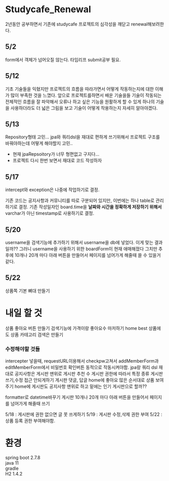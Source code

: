 # Studycafe_Renewal

2년동안 공부하면서 기존에 studycafe 프로젝트의 심각성을 깨닫고 renewal해보려한다. 

## 5/2
form에서 객체가 넘어오질 않는다. 타임리프 submit공부 필요.

## 5/12
기초 기술들을 익혔지만 프로젝트의 흐름을 따라가면서 어떻게 작동하는지에 대한 이해가 많이 부족한 것을 느꼈다. 
앞으로 프로젝트를하면서 배운 기술을들 기술이 작동되는 전체적인 흐름을 잘 파악해서 오류나 하고 싶은 기능을 원활하게 할 수 있게 
하나의 기술을 사용하더라도 더 넓은 그림을 보고 기술이 어떻게 작용하는지 자세히 알아야겠다.

## 5/13
Repository형태 고민...
jpa와 쿼리dsl을 재대로 편하게 쓰기위해서 프로젝트 구조를 바꿔야하는데 어떻게 해야할지 고민..
+ 현재 jpaRepsoitory가 너무 형편없고 구지다...
+ 프로젝트 다시 한번 보면서 재대로 코드 작성하자

## 5/17
intercept와 exception은 나중에 작업하기로 결정.

기존 코드는 공지사항과 커뮤니티를 따로 구분되어 있지만, 이번에는 하나 table로 관리하기로 결정.
기존 작성일자인 board.time을 **날짜와 시간을 정확하게 저장하기 위해서** varchar가 아닌 timestamp로 사용하기로 결정.

## 5/20
username을 검색기능에 추가하기 위해서 username을 db에 넣었다. 
이게 맞는 결과일까??
그러니 username을 사용하기 위한 boardForm이 현재 애매해졌다
그치만 추후에 10개나 20개 마다 아래 버튼을 만들어서 페이지를 넘어가게 해줄때 쓸 수 있을거 같다.

## 5/22
상품쪽 기본 뼈대 만들기

# 내일 할 것
상품 좋아요 버튼 만들기
검색기능에 가격이랑 좋아요수 마저하기
home best 상품에도 상품 카테고리 검색은 만들기 


### 수정해야할 것들
intercepter 넣을때, requestURL이용해서 checkpw고쳐서 addMemberForm과 editMemberForm에서 비밀번호 확인버튼 동적으로 작동시켜야함.
jpa랑 쿼리 dsl 재대로
공지사항은 게시판 맨위로 
게시판 추천 수
게시판 권한에 따라서 특정 종류 게시판 쓰기,수정 접근 안되게하기
게시판 댓글, 답글
home에 좋아요 많은 순서대로 상품 보여주기
home에 게시판도 공지사항 맨위로 하고 밑에는 인기 게시판으로 할까??

formatter로 datetime바꾸기
게시판 10개나 20개 마다 아래 버튼을 만들어서 페이지를 넘어가게 해줄때 쓰기


5/18 : 게시판에 권한 없으면 글 못 쓰게하기
5/19 : 게시판 수정,삭제 권한 부여
5/22 : 상품 등록 권한 부여해야함.

# 환경 
spring boot 2.7.8  
java 11  
gradle  
H2 1.4.2  
